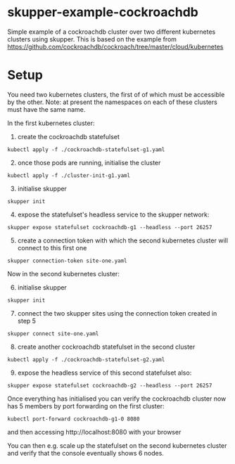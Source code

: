 # skupper-example-cockroachdb

Simple example of a cockroachdb cluster over two different kubernetes
clusters using skupper. This is based on the example from
https://github.com/cockroachdb/cockroach/tree/master/cloud/kubernetes

# Setup

You need two kubernetes clusters, the first of of which must be
accessible by the other. Note: at present the namespaces on each of
these clusters must have the same name.

In the first kubernetes cluster:

1. create the cockroachdb statefulset

```kubectl apply -f ./cockroachdb-statefulset-g1.yaml```

2. once those pods are running, initialise the cluster

```kubectl apply -f ./cluster-init-g1.yaml```

3. initialise skupper

```skupper init```

4. expose the statefulset's headless service to the skupper network:

```skupper expose statefulset cockroachdb-g1 --headless --port 26257```

5. create a connection token with which the second kubernetes cluster
will connect to this first one

```skupper connection-token site-one.yaml```

Now in the second kubernetes cluster:

6. initialise skupper

```skupper init```

7. connect the two skupper sites using the connection token created in step 5

```skupper connect site-one.yaml```

8. create another cockroachdb statefulset in the second cluster

```kubectl apply -f ./cockroachdb-statefulset-g2.yaml```

9. expose the headless service of this second statefulset also:

```skupper expose statefulset cockroachdb-g2 --headless --port 26257```

Once everything has initialised you can verify the cockroachdb cluster now has 5 members by port forwarding on the first cluster:

```kubectl port-forward cockroachdb-g1-0 8080```

and then accessing http://localhost:8080 with your browser

You can then e.g. scale up the statefulset on the second kubernetes
cluster and verify that the console eventually shows 6 nodes.